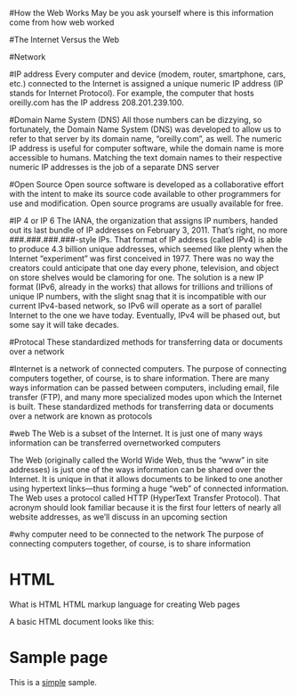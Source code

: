 
#How the Web Works
May be you ask yourself where is this information come from
how web worked

#The Internet Versus the Web

#Network

#IP address
Every computer and device (modem, router, smartphone, cars, etc.) connected
to the Internet is assigned a unique numeric IP address (IP stands
for Internet Protocol). For example, the computer that hosts oreilly.com
has the IP address 208.201.239.100.

#Domain Name System (DNS)
All those numbers can be dizzying, so
fortunately, the Domain Name System (DNS) was developed to allow us to
refer to that server by its domain name, “oreilly.com”, as well. The numeric
IP address is useful for computer software, while the domain name is more
accessible to humans. Matching the text domain names to their respective
numeric IP addresses is the job of a separate DNS server

#Open Source
Open source software is developed as
a collaborative effort with the intent
to make its source code available
to other programmers for use and
modification. Open source programs
are usually available for free.

#IP 4 or IP 6
The IANA, the organization that assigns IP numbers, handed out its last bundle of IP
addresses on February 3, 2011. That’s right, no more ###.###.###.###-style IPs. That
format of IP address (called IPv4) is able to produce 4.3 billion unique addresses,
which seemed like plenty when the Internet “experiment” was first conceived in 1977.
There was no way the creators could anticipate that one day every phone, television,
and object on store shelves would be clamoring for one.
The solution is a new IP format (IPv6, already in the works) that allows for trillions
and trillions of unique IP numbers, with the slight snag that it is incompatible with
our current IPv4-based network, so IPv6 will operate as a sort of parallel Internet to
the one we have today. Eventually, IPv4 will be phased out, but some say it will take
decades.


#Protocal
These standardized methods for
transferring data or documents over a network


#Internet
 is a network of connected computers. The purpose of connecting computers together, of course, is to share
information. There are many ways information can be passed between
computers, including email, file transfer (FTP), and many more specialized
modes upon which the Internet is built. These standardized methods for
transferring data or documents over a network are known as protocols
 
#web
The Web is a subset of the Internet. It is just one of many ways information can be transferred overnetworked computers

The Web (originally called the World Wide Web, thus the “www” in
site addresses) is just one of the ways information can be shared over the
Internet. It is unique in that it allows documents to be linked to one another
using hypertext links—thus forming a huge “web” of connected information.
The Web uses a protocol called HTTP (HyperText Transfer Protocol).
That acronym should look familiar because it is the first four letters of nearly
all website addresses, as we’ll discuss in an upcoming section

#why computer need to be connected to the network
The purpose of connecting computers together, of course, is to share
information





# HTML
What is HTML
HTML markup language for creating Web pages

A basic HTML document looks like this:



<!DOCTYPE html>
<html>
  <head>
    <title>Sample page</title>
  </head>
  <body>
    <h1>Sample page</h1>
    <p>This is a <a href="demo.html">simple</a> sample.</p>
    <!-- this is a comment -->
  </body>
</html>
